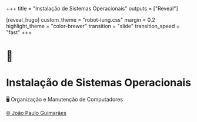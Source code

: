 +++
title = "Instalação de Sistemas Operacionais"
outputs = ["Reveal"]


[reveal_hugo]
custom_theme = "robot-lung.css"
margin = 0.2
highlight_theme = "color-brewer"
transition = "slide"
transition_speed = "fast"
+++




# 🔀



# Instalação de Sistemas Operacionais

🖥️ Organização e Manutenção de Computadores 




[🌐 João Paulo Guimarães](https://jp-guimaraes.github.io/) 




